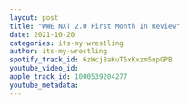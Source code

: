 ```yaml
---
layout: post
title: "WWE NXT 2.0 First Month In Review"
date: 2021-10-20
categories: its-my-wrestling
author: its-my-wrestling
spotify_track_id: 6zWcj8aKuT5xKxzm5npGPB
youtube_video_id: 
apple_track_id: 1000539204277
youtube_metadata: 
---
```

